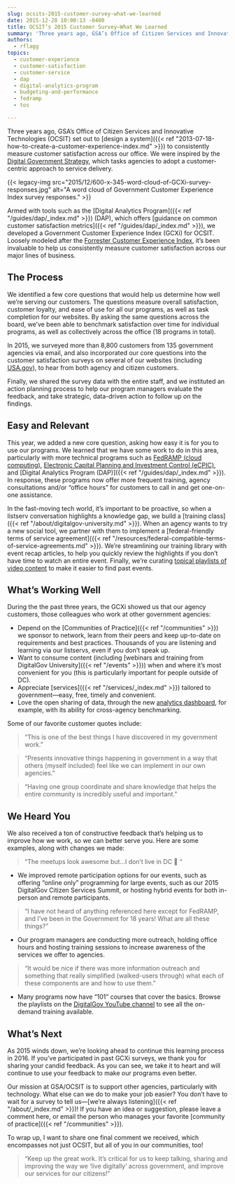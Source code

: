 ```yaml
---
slug: ocsits-2015-customer-survey-what-we-learned
date: 2015-12-28 10:00:13 -0400
title: OCSIT’s 2015 Customer Survey—What We Learned
summary: 'Three years ago, GSA’s Office of Citizen Services and Innovative Technologies (OCSIT) set out to design a system to consistently measure customer satisfaction across our office. We were inspired by the Digital Government Strategy, which tasks agencies to adopt a customer-centric approach to service delivery.'
authors:
  - rflagg
topics:
  - customer-experience
  - customer-satisfaction
  - customer-service
  - dap
  - digital-analytics-program
  - budgeting-and-performance
  - fedramp
  - tos

---
```


Three years ago, GSA’s Office of Citizen Services and Innovative Technologies (OCSIT) set out to [design a system]({{< ref "2013-07-18-how-to-create-a-customer-experience-index.md" >}}) to consistently measure customer satisfaction across our office. We were inspired by the [Digital Government Strategy](https://www.whitehouse.gov/sites/default/files/omb/egov/digital-government/digital-government.html), which tasks agencies to adopt a customer-centric approach to service delivery.

{{< legacy-img src="2015/12/600-x-345-word-cloud-of-GCXi-survey-responses.jpg" alt="A word cloud of Government Customer Experience Index survey responses." >}}

Armed with tools such as the [Digital Analytics Program]({{< ref "/guides/dap/_index.md" >}}) (DAP), which offers [guidance on common customer satisfaction metrics]({{< ref "/guides/dap/_index.md" >}}), we developed a Government Customer Experience Index (GCXi) for OCSIT. Loosely modeled after the [Forrester Customer Experience Index](http://blogs.forrester.com/megan_burns/14-01-21-introducing_forresters_customer_experience_index_2014), it’s been invaluable to help us consistently measure customer satisfaction across our major lines of business.

## The Process

We identified a few core questions that would help us determine how well we’re serving our customers. The questions measure overall satisfaction, customer loyalty, and ease of use for all our programs, as well as task completion for our websites. By asking the same questions across the board, we’ve been able to benchmark satisfaction over time for individual programs, as well as collectively across the office (18 programs in total).

In 2015, we surveyed more than 8,800 customers from 135 government agencies via email, and also incorporated our core questions into the customer satisfaction surveys on several of our websites (including [USA.gov](https://www.usa.gov/)), to hear from both agency and citizen customers.

Finally, we shared the survey data with the entire staff, and we instituted an action planning process to help our program managers evaluate the feedback, and take strategic, data-driven action to follow up on the findings.

## Easy and Relevant

This year, we added a new core question, asking how easy it is for you to use our programs. We learned that we have some work to do in this area, particularly with more technical programs such as [FedRAMP (cloud computing)](https://www.fedramp.gov/), [Electronic Capital Planning and Investment Control (eCPIC)](https://digital.gov/services/electronic-capital-planning-and-investment-control-ecpic/), and [Digital Analytics Program (DAP)]({{< ref "/guides/dap/_index.md" >}}). In response, these programs now offer more frequent training, agency consultations and/or “office hours” for customers to call in and get one-on-one assistance.

In the fast-moving tech world, it’s important to be proactive, so when a listserv conversation highlights a knowledge gap, we build a [training class]({{< ref "/about/digitalgov-university.md" >}}). When an agency wants to try a new social tool, we partner with them to implement a [federal-friendly terms of service agreement]({{< ref "/resources/federal-compatible-terms-of-service-agreements.md" >}}). We’re streamlining our training library with event recap articles, to help you quickly review the highlights if you don’t have time to watch an entire event. Finally, we’re curating [topical playlists of video content](https://www.youtube.com/@DigitalGov/playlists) to make it easier to find past events.

## What’s Working Well

During the the past three years, the GCXi showed us that our agency customers, those colleagues who work at other government agencies:

  * Depend on the [Communities of Practice]({{< ref "/communities" >}}) we sponsor to network, learn from their peers and keep up-to-date on requirements and best practices. Thousands of you are listening and learning via our listservs, even if you don’t speak up.
  * Want to consume content (including [webinars and training from DigitalGov University]({{< ref "/events" >}})) when and where it’s most convenient for you (this is particularly important for people outside of DC).
  * Appreciate [services]({{< ref "/services/_index.md" >}}) tailored to government—easy, free, timely and convenient.
  * Love the open sharing of data, through the new [analytics dashboard](https://analytics.usa.gov/), for example, with its ability for cross-agency benchmarking.

Some of our favorite customer quotes include:

> &#8220;This is one of the best things I have discovered in my government work.&#8221;

> &#8220;Presents innovative things happening in government in a way that others (myself included) feel like we can implement in our own agencies.&#8221;

> &#8220;Having one group coordinate and share knowledge that helps the entire community is incredibly useful and important.&#8221;

## We Heard You

We also received a ton of constructive feedback that’s helping us to improve how we work, so we can better serve you. Here are some examples, along with changes we made:

> &#8220;The meetups look awesome but&#8230;I don&#8217;t live in DC 🙁 &#8220;

  * We improved remote participation options for our events, such as offering “online only” programming for large events, such as our 2015 DigitalGov Citizen Services Summit, or hosting hybrid events for both in-person and remote participants.

> &#8220;I have not heard of anything referenced here except for FedRAMP, and I&#8217;ve been in the Government for 18 years! What are all these things?&#8221;

  * Our program managers are conducting more outreach, holding office hours and hosting training sessions to increase awareness of the services we offer to agencies.

> &#8220;It would be nice if there was more information outreach and something that really simplified (walked-users through) what each of these components are and how to use them.&#8221;

  * Many programs now have “101” courses that cover the basics. Browse the playlists on the [DigitalGov YouTube channel](https://www.youtube.com/@DigitalGov/playlists) to see all the on-demand training available.

## What’s Next

As 2015 winds down, we’re looking ahead to continue this learning process in 2016. If you’ve participated in past GCXi surveys, we thank you for sharing your candid feedback. As you can see, we take it to heart and will continue to use your feedback to make our programs even better.

Our mission at GSA/OCSIT is to support other agencies, particularly with technology. What else can we do to make your job easier? You don’t have to wait for a survey to tell us—[we’re always listening]({{< ref "/about/_index.md" >}})! If you have an idea or suggestion, please leave a comment here, or email the person who manages your favorite [community of practice]({{< ref "/communities" >}}).

To wrap up, I want to share one final comment we received, which encompasses not just OCSIT, but all of you in our communities, too!

> &#8220;Keep up the great work. It&#8217;s critical for us to keep talking, sharing and improving the way we &#8216;live digitally&#8217; across government, and improve our services for our citizens!&#8221;
